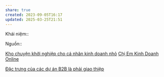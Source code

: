 ```yaml
---
share: true
created: 2023-09-05T16:17
updated: 2025-03-25T21:51
---
```

Khái niệm:: 

Nguồn:: 

[Kho chuyện khởi nghiệp cho cá nhân kinh doanh nhỏ](https://avayha.com/)
[Chị Em Kinh Doanh Online](https://www.facebook.com/groups/482840957460226)

[Đặc trưng của các dự án B2B là phải giao thiệp](../../../%E2%9A%A1Hi%E1%BB%83u%20bi%E1%BA%BFt%20s%C3%A2u/M%C3%B4%20h%C3%ACnh%20nh%C3%A2n%20s%E1%BB%B1/%C4%90%E1%BA%B7c%20tr%C6%B0ng%20c%E1%BB%A7a%20c%C3%A1c%20d%E1%BB%B1%20%C3%A1n%20B2B%20l%C3%A0%20ph%E1%BA%A3i%20giao%20thi%E1%BB%87p.md)